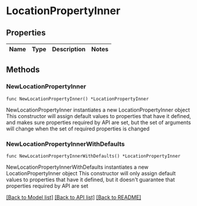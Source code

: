 # LocationPropertyInner

## Properties

Name | Type | Description | Notes
------------ | ------------- | ------------- | -------------

## Methods

### NewLocationPropertyInner

`func NewLocationPropertyInner() *LocationPropertyInner`

NewLocationPropertyInner instantiates a new LocationPropertyInner object
This constructor will assign default values to properties that have it defined,
and makes sure properties required by API are set, but the set of arguments
will change when the set of required properties is changed

### NewLocationPropertyInnerWithDefaults

`func NewLocationPropertyInnerWithDefaults() *LocationPropertyInner`

NewLocationPropertyInnerWithDefaults instantiates a new LocationPropertyInner object
This constructor will only assign default values to properties that have it defined,
but it doesn't guarantee that properties required by API are set


[[Back to Model list]](../README.md#documentation-for-models) [[Back to API list]](../README.md#documentation-for-api-endpoints) [[Back to README]](../README.md)


